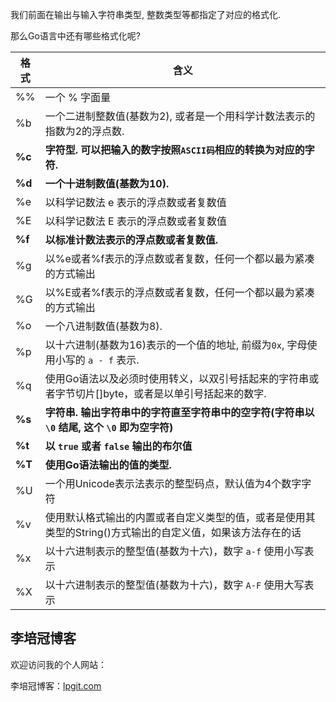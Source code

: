 我们前面在输出与输入字符串类型, 整数类型等都指定了对应的格式化.

那么Go语言中还有哪些格式化呢? 

| 格式   | 含义                                                         |
| ------ | ------------------------------------------------------------ |
| %%     | 一个 % 字面量                                                |
| %b     | 一个二进制整数值(基数为2), 或者是一个用科学计数法表示的指数为2的浮点数. |
| **%c** | **字符型. 可以把输入的数字按照`ASCII码`相应的转换为对应的字符.** |
| **%d** | **一个十进制数值(基数为10).**                                |
| %e     | 以科学记数法 e 表示的浮点数或者复数值                        |
| %E     | 以科学记数法 E 表示的浮点数或者复数值                        |
| **%f** | **以标准计数法表示的浮点数或者复数值.**                      |
| %g     | 以%e或者%f表示的浮点数或者复数，任何一个都以最为紧凑的方式输出 |
| %G     | 以%E或者%f表示的浮点数或者复数，任何一个都以最为紧凑的方式输出 |
| %o     | 一个八进制数值(基数为8).                                     |
| %p     | 以十六进制(基数为16)表示的一个值的地址, 前缀为`0x`, 字母使用小写的 `a - f` 表示. |
| %q     | 使用Go语法以及必须时使用转义，以双引号括起来的字符串或者字节切片[]byte，或者是以单引号括起来的数字. |
| **%s** | **字符串. 输出字符串中的字符直至字符串中的空字符(字符串以 `\0` 结尾, 这个 `\0` 即为空字符)** |
| **%t** | **以 `true` 或者 `false` 输出的布尔值**                      |
| **%T** | **使用Go语法输出的值的类型.**                                |
| %U     | 一个用Unicode表示法表示的整型码点，默认值为4个数字字符       |
| %v     | 使用默认格式输出的内置或者自定义类型的值，或者是使用其类型的String()方式输出的自定义值，如果该方法存在的话 |
| %x     | 以十六进制表示的整型值(基数为十六)，数字 `a-f` 使用小写表示  |
| %X     | 以十六进制表示的整型值(基数为十六)，数字 `A-F` 使用大写表示  |

## 李培冠博客

欢迎访问我的个人网站：

李培冠博客：[lpgit.com](https://lpgit.com)